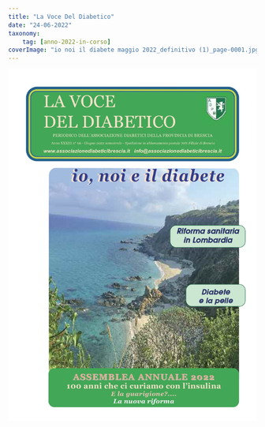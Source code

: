 ```yaml
---
title: "La Voce Del Diabetico"
date: "24-06-2022"
taxonomy: 
    tag: [anno-2022-in-corso]
coverImage: "io noi il diabete maggio 2022_definitivo (1)_page-0001.jpg"
---
```


![la voce del diabetico 2022](images/io%20noi%20il%20diabete%20maggio%202022_definitivo%20(1)_page-0001.jpg)
